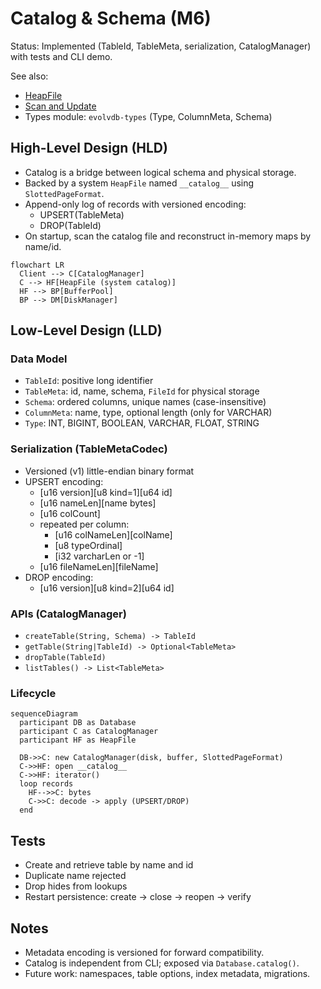 # Catalog & Schema (M6)

Status: Implemented (TableId, TableMeta, serialization, CatalogManager) with tests and CLI demo.

See also:
- [HeapFile](../storage/heap-file.md)
- [Scan and Update](../storage/scan-and-update.md)
- Types module: `evolvdb-types` (Type, ColumnMeta, Schema)

## High-Level Design (HLD)

- Catalog is a bridge between logical schema and physical storage.
- Backed by a system `HeapFile` named `__catalog__` using `SlottedPageFormat`.
- Append-only log of records with versioned encoding:
  - UPSERT(TableMeta)
  - DROP(TableId)
- On startup, scan the catalog file and reconstruct in-memory maps by name/id.

```mermaid
flowchart LR
  Client --> C[CatalogManager]
  C --> HF[HeapFile (system catalog)]
  HF --> BP[BufferPool]
  BP --> DM[DiskManager]
```

## Low-Level Design (LLD)

### Data Model

- `TableId`: positive long identifier
- `TableMeta`: id, name, schema, `FileId` for physical storage
- `Schema`: ordered columns, unique names (case-insensitive)
- `ColumnMeta`: name, type, optional length (only for VARCHAR)
- `Type`: INT, BIGINT, BOOLEAN, VARCHAR, FLOAT, STRING

### Serialization (TableMetaCodec)

- Versioned (v1) little-endian binary format
- UPSERT encoding:
  - [u16 version][u8 kind=1][u64 id]
  - [u16 nameLen][name bytes]
  - [u16 colCount]
  - repeated per column:
    - [u16 colNameLen][colName]
    - [u8 typeOrdinal]
    - [i32 varcharLen or -1]
  - [u16 fileNameLen][fileName]
- DROP encoding:
  - [u16 version][u8 kind=2][u64 id]

### APIs (CatalogManager)

- `createTable(String, Schema) -> TableId`
- `getTable(String|TableId) -> Optional<TableMeta>`
- `dropTable(TableId)`
- `listTables() -> List<TableMeta>`

### Lifecycle

```mermaid
sequenceDiagram
  participant DB as Database
  participant C as CatalogManager
  participant HF as HeapFile

  DB->>C: new CatalogManager(disk, buffer, SlottedPageFormat)
  C->>HF: open __catalog__
  C->>HF: iterator()
  loop records
    HF-->>C: bytes
    C->>C: decode -> apply (UPSERT/DROP)
  end
```

## Tests

- Create and retrieve table by name and id
- Duplicate name rejected
- Drop hides from lookups
- Restart persistence: create -> close -> reopen -> verify

## Notes

- Metadata encoding is versioned for forward compatibility.
- Catalog is independent from CLI; exposed via `Database.catalog()`.
- Future work: namespaces, table options, index metadata, migrations.
